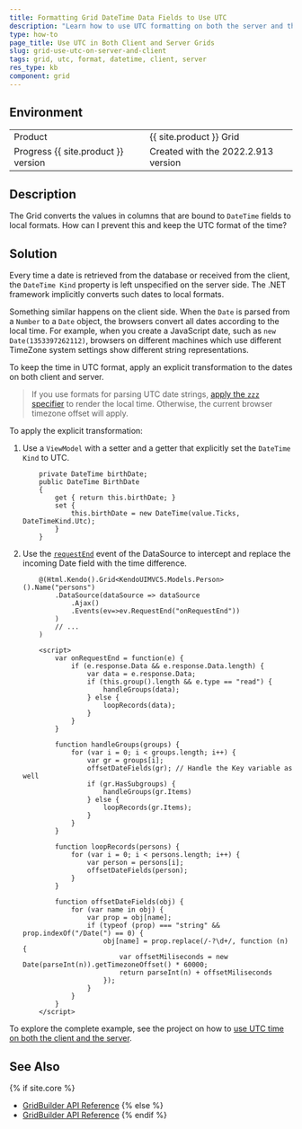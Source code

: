 ```yaml
---
title: Formatting Grid DateTime Data Fields to Use UTC    
description: "Learn how to use UTC formatting on both the server and the client for {{ site.product }} Grid DateTime data fields."
type: how-to
page_title: Use UTC in Both Client and Server Grids 
slug: grid-use-utc-on-server-and-client
tags: grid, utc, format, datetime, client, server
res_type: kb
component: grid
---
```


## Environment

<table>
 <tr>
  <td>Product</td>
  <td>{{ site.product }} Grid</td>
 </tr>
 <tr>
  <td>Progress {{ site.product }} version</td>
  <td>Created with the 2022.2.913 version</td>
 </tr>
</table>

## Description

The Grid converts the values in columns that are bound to `DateTime` fields to local formats. How can I prevent this and keep the UTC format of the time?  

## Solution

Every time a date is retrieved from the database or received from the client, the `DateTime Kind` property is left unspecified on the server side. The .NET framework implicitly converts such dates to local formats.

Something similar happens on the client side. When the `Date` is parsed from a `Number` to a `Date` object, the browsers convert all dates according to the local time. For example, when you create a JavaScript date, such as `new Date(1353397262112)`, browsers on different machines which use different TimeZone system settings show different string representations.

To keep the time in UTC format, apply an explicit transformation to the dates on both client and server.

> If you use formats for parsing UTC date strings, [apply the `zzz` specifier](https://docs.telerik.com/kendo-ui/framework/globalization/dateparsing#parse-utc-date-strings) to render the local time. Otherwise, the current browser timezone offset will apply.

To apply the explicit transformation:

1. Use a `ViewModel` with a setter and a getter that explicitly set the `DateTime Kind` to UTC.

    ```
        private DateTime birthDate;
        public DateTime BirthDate
        {
            get { return this.birthDate; }
            set {
                this.birthDate = new DateTime(value.Ticks, DateTimeKind.Utc);
            }
        }
    ```

2. Use the [`requestEnd`](https://docs.telerik.com/kendo-ui/api/javascript/data/datasource/events/requestend) event of the DataSource to intercept and replace the incoming Date field with the time difference.

    ```
        @(Html.Kendo().Grid<KendoUIMVC5.Models.Person>().Name("persons")
            .DataSource(dataSource => dataSource
                .Ajax()
                .Events(ev=>ev.RequestEnd("onRequestEnd"))
            )
            // ...
        )

        <script>
            var onRequestEnd = function(e) {
                if (e.response.Data && e.response.Data.length) {
                    var data = e.response.Data;
                    if (this.group().length && e.type == "read") {
                        handleGroups(data);
                    } else {
                        loopRecords(data);
                    }
                }
            }

            function handleGroups(groups) {
                for (var i = 0; i < groups.length; i++) {
                    var gr = groups[i];
                    offsetDateFields(gr); // Handle the Key variable as well
                    if (gr.HasSubgroups) {
                        handleGroups(gr.Items)
                    } else {
                        loopRecords(gr.Items);
                    }
                }
            }

            function loopRecords(persons) {
                for (var i = 0; i < persons.length; i++) {
                    var person = persons[i];
                    offsetDateFields(person);
                }
            }

            function offsetDateFields(obj) {
                for (var name in obj) {
                    var prop = obj[name];
                    if (typeof (prop) === "string" && prop.indexOf("/Date(") == 0) {
                        obj[name] = prop.replace(/-?\d+/, function (n) {
                            var offsetMiliseconds = new Date(parseInt(n)).getTimezoneOffset() * 60000;
                            return parseInt(n) + offsetMiliseconds
                        });
                    }
                }
            }
        </script>
    ```

To explore the complete example, see the project on how to [use UTC time on both the client and the server](https://github.com/telerik/ui-for-aspnet-mvc-examples/tree/master/grid/utc-on-server-and-client).

## See Also

{% if site.core %}
* [GridBuilder API Reference](https://docs.telerik.com/aspnet-core/api/Kendo.Mvc.UI.Fluent/GridBuilder)
{% else %}
* [GridBuilder API Reference](https://docs.telerik.com/aspnet-mvc/api/Kendo.Mvc.UI.Fluent/GridBuilder)
{% endif %}


